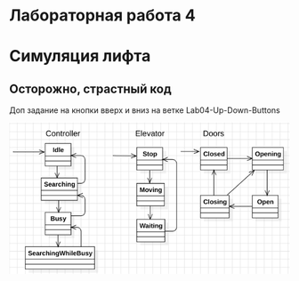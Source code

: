 # Лабораторная работа 4
# Симуляция лифта
## Осторожно, страстный код

Доп задание на кнопки вверх и вниз на ветке Lab04-Up-Down-Buttons

<img src="./States.png"/>
